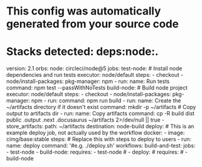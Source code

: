 # This config was automatically generated from your source code
# Stacks detected: deps:node:.
version: 2.1
orbs:
  node: circleci/node@5
jobs:
  test-node:
    # Install node dependencies and run tests
    executor: node/default
    steps:
      - checkout
      - node/install-packages:
          pkg-manager: npm
      - run:
          name: Run tests
          command: npm test --passWithNoTests
  build-node:
    # Build node project
    executor: node/default
    steps:
      - checkout
      - node/install-packages:
          pkg-manager: npm
      - run:
          command: npm run build
      - run:
          name: Create the ~/artifacts directory if it doesn't exist
          command: mkdir -p ~/artifacts
      # Copy output to artifacts dir
      - run:
          name: Copy artifacts
          command: cp -R build dist public .output .next .docusaurus ~/artifacts 2>/dev/null || true
      - store_artifacts:
          path: ~/artifacts
          destination: node-build
  deploy:
    # This is an example deploy job, not actually used by the workflow
    docker:
      - image: cimg/base:stable
    steps:
      # Replace this with steps to deploy to users
      - run:
          name: deploy
          command: '#e.g. ./deploy.sh'
workflows:
  build-and-test:
    jobs:
      - test-node
      - build-node:
          requires:
            - test-node
    # - deploy:
    #     requires:
    #       - build-node